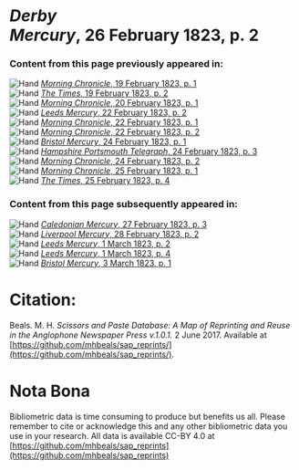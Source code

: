 # *Derby Mercury*, 26 February 1823, p. 2  
  
### Content from this page previously appeared in:  
![Hand](http://scissorsandpaste.net/wp-content/uploads/2017/06/smallhandpointer.png) [*Morning Chronicle*, 19 February 1823, p. 1](https://mhbeals.github.io/sap_html/Morning-Chronicle/Morning-Chronicle-19-February-1823-p-1)  
![Hand](http://scissorsandpaste.net/wp-content/uploads/2017/06/smallhandpointer.png) [*The Times*, 19 February 1823, p. 2](https://mhbeals.github.io/sap_html/The-Times/The-Times-19-February-1823-p-2)  
![Hand](http://scissorsandpaste.net/wp-content/uploads/2017/06/smallhandpointer.png) [*Morning Chronicle*, 20 February 1823, p. 1](https://mhbeals.github.io/sap_html/Morning-Chronicle/Morning-Chronicle-20-February-1823-p-1)  
![Hand](http://scissorsandpaste.net/wp-content/uploads/2017/06/smallhandpointer.png) [*Leeds Mercury*, 22 February 1823, p. 2](https://mhbeals.github.io/sap_html/Leeds-Mercury/Leeds-Mercury-22-February-1823-p-2)  
![Hand](http://scissorsandpaste.net/wp-content/uploads/2017/06/smallhandpointer.png) [*Morning Chronicle*, 22 February 1823, p. 1](https://mhbeals.github.io/sap_html/Morning-Chronicle/Morning-Chronicle-22-February-1823-p-1)  
![Hand](http://scissorsandpaste.net/wp-content/uploads/2017/06/smallhandpointer.png) [*Morning Chronicle*, 22 February 1823, p. 2](https://mhbeals.github.io/sap_html/Morning-Chronicle/Morning-Chronicle-22-February-1823-p-2)  
![Hand](http://scissorsandpaste.net/wp-content/uploads/2017/06/smallhandpointer.png) [*Bristol Mercury*, 24 February 1823, p. 1](https://mhbeals.github.io/sap_html/Bristol-Mercury/Bristol-Mercury-24-February-1823-p-1)  
![Hand](http://scissorsandpaste.net/wp-content/uploads/2017/06/smallhandpointer.png) [*Hampshire Portsmouth Telegraph*, 24 February 1823, p. 3](https://mhbeals.github.io/sap_html/Hampshire-Portsmouth-Telegraph/Hampshire-Portsmouth-Telegraph-24-February-1823-p-3)  
![Hand](http://scissorsandpaste.net/wp-content/uploads/2017/06/smallhandpointer.png) [*Morning Chronicle*, 24 February 1823, p. 2](https://mhbeals.github.io/sap_html/Morning-Chronicle/Morning-Chronicle-24-February-1823-p-2)  
![Hand](http://scissorsandpaste.net/wp-content/uploads/2017/06/smallhandpointer.png) [*Morning Chronicle*, 25 February 1823, p. 1](https://mhbeals.github.io/sap_html/Morning-Chronicle/Morning-Chronicle-25-February-1823-p-1)  
![Hand](http://scissorsandpaste.net/wp-content/uploads/2017/06/smallhandpointer.png) [*The Times*, 25 February 1823, p. 4](https://mhbeals.github.io/sap_html/The-Times/The-Times-25-February-1823-p-4)  
  
### Content from this page subsequently appeared in:  
![Hand](http://scissorsandpaste.net/wp-content/uploads/2017/06/smallhandpointer.png) [*Caledonian Mercury*, 27 February 1823, p. 3](https://mhbeals.github.io/sap_html/Caledonian-Mercury/Caledonian-Mercury-27-February-1823-p-3)  
![Hand](http://scissorsandpaste.net/wp-content/uploads/2017/06/smallhandpointer.png) [*Liverpool Mercury*, 28 February 1823, p. 2](https://mhbeals.github.io/sap_html/Liverpool-Mercury/Liverpool-Mercury-28-February-1823-p-2)  
![Hand](http://scissorsandpaste.net/wp-content/uploads/2017/06/smallhandpointer.png) [*Leeds Mercury*, 1 March 1823, p. 2](https://mhbeals.github.io/sap_html/Leeds-Mercury/Leeds-Mercury-1-March-1823-p-2)  
![Hand](http://scissorsandpaste.net/wp-content/uploads/2017/06/smallhandpointer.png) [*Leeds Mercury*, 1 March 1823, p. 4](https://mhbeals.github.io/sap_html/Leeds-Mercury/Leeds-Mercury-1-March-1823-p-4)  
![Hand](http://scissorsandpaste.net/wp-content/uploads/2017/06/smallhandpointer.png) [*Bristol Mercury*, 3 March 1823, p. 1](https://mhbeals.github.io/sap_html/Bristol-Mercury/Bristol-Mercury-3-March-1823-p-1)  


# Citation: 

Beals. M. H. *Scissors and Paste Database: A Map of Reprinting and Reuse in the Anglophone Newspaper Press v.1.0.1.* 2 June 2017. Available at [https://github.com/mhbeals/sap_reprints/](https://github.com/mhbeals/sap_reprints/). 

# Nota Bona

Bibliometric data is time consuming to produce but benefits us all. Please remember to cite or acknowledge this and any other bibliometric data you use in your research. All data is available CC-BY 4.0 at [https://github.com/mhbeals/sap_reprints](https://github.com/mhbeals/sap_reprints)